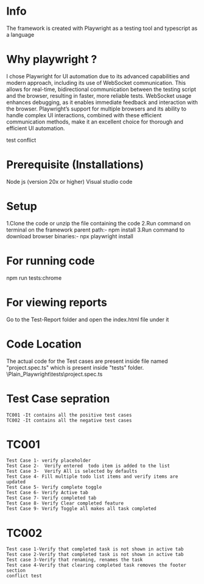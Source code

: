 # Info
The framework is created with Playwright as a testing tool and typescript as a language

# Why playwright ?
I chose Playwright for UI automation due to its advanced capabilities and modern approach, including its use of WebSocket communication. This allows for real-time, bidirectional communication between the testing script and the browser, resulting in faster, more reliable tests. WebSocket usage enhances debugging, as it enables immediate feedback and interaction with the browser. Playwright’s support for multiple browsers and its ability to handle complex UI interactions, combined with these efficient communication methods, make it an excellent choice for thorough and efficient UI automation.

test conflict
# Prerequisite (Installations)
Node js (version 20x or higher)
Visual studio code 

# Setup
1.Clone the code or unzip the file containing the code
2.Run command on terminal on the framework parent path:- npm install
3.Run command to download browser binaries:- npx playwright install

# For running code
npm run tests:chrome

# For viewing reports
Go to the Test-Report folder and open the index.html file under it

# Code Location 
The actual code for the Test cases are present inside file named "project.spec.ts" which is present inside "tests" folder.
\Plain_Playwright\tests\project.spec.ts

# Test Case sepration 
    TC001 -It contains all the positive test cases
    TC002 -It contains all the negative test cases

# TC001
    Test Case 1- verify placeholder
    Test Case 2-  Verify entered  todo item is added to the list
    Test Case 3-  Verify All is selected by defaults
    Test Case 4- Fill multiple todo list items and verify items are updated
    Test Case 5- Verify complete toggle
    Test Case 6- Verify Active tab
    Test Case 7- Verify completed tab
    Test Case 8- Verify Clear completed feature
    Test Case 9- Verify Toggle all makes all task completed

# TC002
    Test case 1-Verify that completed task is not shown in active tab 
    Test case 2-Verify that completed task is not shown in active tab
    Test case 3-Verify that renaming, renames the task
    Test case 4-Verify that clearing completed task removes the footer section
    conflict test